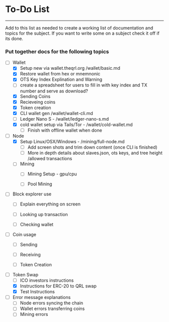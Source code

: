 # To-Do List

- - - 

Add to this list as needed to create a working list of documentation and topics for the subject. If you want to write some on a subject check it off if its done.

### Put together docs for the following topics

- [ ] Wallet
	- [x] Setup new via wallet.theqrl.org /wallet/basic.md
	- [x] Restore wallet from hex or mnemnonic
	- [x] OTS Key Index Explination and Warning
	- [ ] create a spreadsheet for users to fill in with key index and TX number and serve as download?
	- [x] Sending Coins
	- [x] Recieveing coins
	- [x] Token creation
	- [x] CLI wallet gen /wallet/wallet-cli.md
	- [ ] Ledger Nano S - /wallet/ledger-nano-s.md
	- [x] cold wallet setup via Tails/Tor - /wallet/cold-wallet.md
		-[ ] Finish with offline wallet when done
- [ ] Node
	- [x] Setup Linux/OSX/Windows - /mining/full-node.md
		- [ ] Add screen shots and trim down content (once CLI is finished)
		- [ ] More in depth details about slaves.json, ots keys, and tree height /allowed transactions
	- [ ] Mining
		- [ ] Mining Setup - gpu/cpu
		- [ ] Pool Mining


- [ ] Block explorer use
	- [ ] Explain everything on screen
	- [ ] Looking up transaction
	- [ ] Checking wallet


- [ ] Coin usage 
	- [ ] Sending
	- [ ] Receiving
	- [ ] Token Creation


- [ ] Token Swap
	- [ ] ICO investors instructions
	- [x] Instructions for ERC-20 to QRL swap
	- [x] Test Instructions

- [ ] Error message explanations
	- [ ] Node errors syncing the chain
	- [ ] Wallet errors transferring coins
	- [ ] Mining errors
